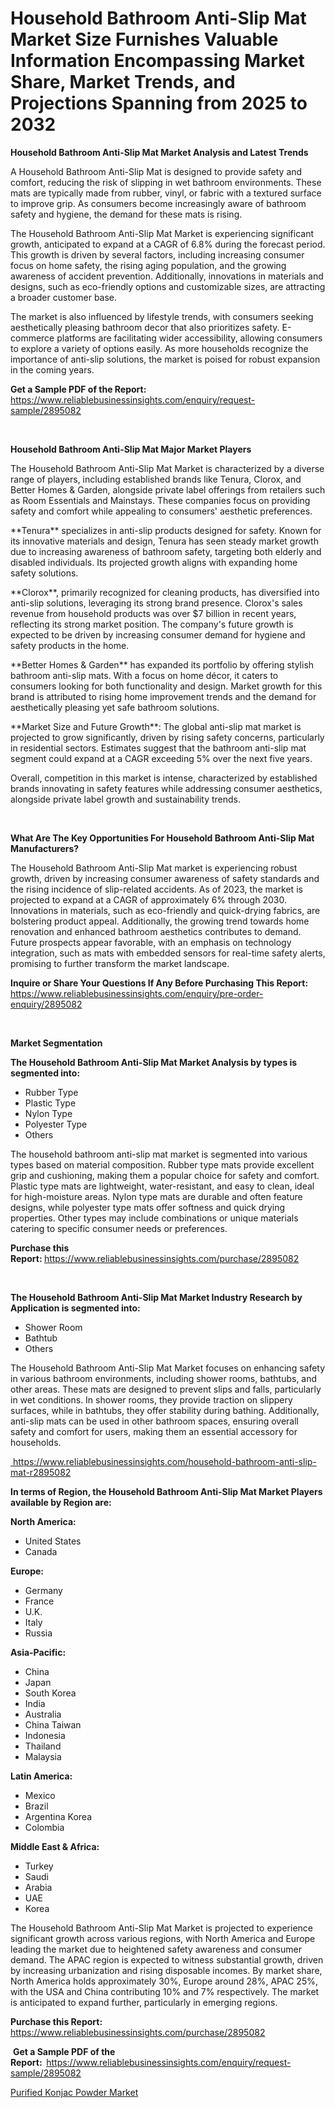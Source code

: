 <p><h1>Household Bathroom Anti-Slip Mat Market Size Furnishes Valuable Information Encompassing Market Share, Market Trends, and Projections Spanning from 2025 to 2032</h1></p><p><strong>Household Bathroom Anti-Slip Mat Market Analysis and Latest Trends</strong></p>
<p><p>A Household Bathroom Anti-Slip Mat is designed to provide safety and comfort, reducing the risk of slipping in wet bathroom environments. These mats are typically made from rubber, vinyl, or fabric with a textured surface to improve grip. As consumers become increasingly aware of bathroom safety and hygiene, the demand for these mats is rising.</p><p>The Household Bathroom Anti-Slip Mat Market is experiencing significant growth, anticipated to expand at a CAGR of 6.8% during the forecast period. This growth is driven by several factors, including increasing consumer focus on home safety, the rising aging population, and the growing awareness of accident prevention. Additionally, innovations in materials and designs, such as eco-friendly options and customizable sizes, are attracting a broader customer base. </p><p>The market is also influenced by lifestyle trends, with consumers seeking aesthetically pleasing bathroom decor that also prioritizes safety. E-commerce platforms are facilitating wider accessibility, allowing consumers to explore a variety of options easily. As more households recognize the importance of anti-slip solutions, the market is poised for robust expansion in the coming years.</p></p>
<p><strong>Get a Sample PDF of the Report:&nbsp;</strong> <a href="https://www.reliablebusinessinsights.com/enquiry/request-sample/2895082?utm_campaign=3093&utm_medium=2&utm_source=Github&utm_content=ia&utm_term=15032025&utm_id=household-bathroom-anti-slip-mat">https://www.reliablebusinessinsights.com/enquiry/request-sample/2895082</a></p>
<p>&nbsp;</p>
<p><strong>Household Bathroom Anti-Slip Mat Major Market Players</strong></p>
<p><p>The Household Bathroom Anti-Slip Mat Market is characterized by a diverse range of players, including established brands like Tenura, Clorox, and Better Homes & Garden, alongside private label offerings from retailers such as Room Essentials and Mainstays. These companies focus on providing safety and comfort while appealing to consumers' aesthetic preferences.</p><p>**Tenura** specializes in anti-slip products designed for safety. Known for its innovative materials and design, Tenura has seen steady market growth due to increasing awareness of bathroom safety, targeting both elderly and disabled individuals. Its projected growth aligns with expanding home safety solutions.</p><p>**Clorox**, primarily recognized for cleaning products, has diversified into anti-slip solutions, leveraging its strong brand presence. Clorox's sales revenue from household products was over $7 billion in recent years, reflecting its strong market position. The company's future growth is expected to be driven by increasing consumer demand for hygiene and safety products in the home.</p><p>**Better Homes & Garden** has expanded its portfolio by offering stylish bathroom anti-slip mats. With a focus on home décor, it caters to consumers looking for both functionality and design. Market growth for this brand is attributed to rising home improvement trends and the demand for aesthetically pleasing yet safe bathroom solutions.</p><p>**Market Size and Future Growth**: The global anti-slip mat market is projected to grow significantly, driven by rising safety concerns, particularly in residential sectors. Estimates suggest that the bathroom anti-slip mat segment could expand at a CAGR exceeding 5% over the next five years.</p><p>Overall, competition in this market is intense, characterized by established brands innovating in safety features while addressing consumer aesthetics, alongside private label growth and sustainability trends.</p></p>
<p>&nbsp;</p>
<p><strong>What Are The Key Opportunities For Household Bathroom Anti-Slip Mat Manufacturers?</strong></p>
<p><p>The Household Bathroom Anti-Slip Mat market is experiencing robust growth, driven by increasing consumer awareness of safety standards and the rising incidence of slip-related accidents. As of 2023, the market is projected to expand at a CAGR of approximately 6% through 2030. Innovations in materials, such as eco-friendly and quick-drying fabrics, are bolstering product appeal. Additionally, the growing trend towards home renovation and enhanced bathroom aesthetics contributes to demand. Future prospects appear favorable, with an emphasis on technology integration, such as mats with embedded sensors for real-time safety alerts, promising to further transform the market landscape.</p></p>
<p><strong>Inquire or Share Your Questions If Any Before Purchasing This Report:</strong> <a href="https://www.reliablebusinessinsights.com/enquiry/pre-order-enquiry/2895082?utm_campaign=3093&utm_medium=2&utm_source=Github&utm_content=ia&utm_term=15032025&utm_id=household-bathroom-anti-slip-mat">https://www.reliablebusinessinsights.com/enquiry/pre-order-enquiry/2895082</a></p>
<p>&nbsp;</p>
<p><strong>Market Segmentation</strong></p>
<p><strong>The Household Bathroom Anti-Slip Mat Market Analysis by types is segmented into:</strong></p>
<p><ul><li>Rubber Type</li><li>Plastic Type</li><li>Nylon Type</li><li>Polyester Type</li><li>Others</li></ul></p>
<p><p>The household bathroom anti-slip mat market is segmented into various types based on material composition. Rubber type mats provide excellent grip and cushioning, making them a popular choice for safety and comfort. Plastic type mats are lightweight, water-resistant, and easy to clean, ideal for high-moisture areas. Nylon type mats are durable and often feature designs, while polyester type mats offer softness and quick drying properties. Other types may include combinations or unique materials catering to specific consumer needs or preferences.</p></p>
<p><strong>Purchase this Report:&nbsp;</strong><a href="https://www.reliablebusinessinsights.com/purchase/2895082?utm_campaign=3093&utm_medium=2&utm_source=Github&utm_content=ia&utm_term=15032025&utm_id=household-bathroom-anti-slip-mat">https://www.reliablebusinessinsights.com/purchase/2895082</a></p>
<p>&nbsp;</p>
<p><strong>The Household Bathroom Anti-Slip Mat Market Industry Research by Application is segmented into:</strong></p>
<p><ul><li>Shower Room</li><li>Bathtub</li><li>Others</li></ul></p>
<p><p>The Household Bathroom Anti-Slip Mat Market focuses on enhancing safety in various bathroom environments, including shower rooms, bathtubs, and other areas. These mats are designed to prevent slips and falls, particularly in wet conditions. In shower rooms, they provide traction on slippery surfaces, while in bathtubs, they offer stability during bathing. Additionally, anti-slip mats can be used in other bathroom spaces, ensuring overall safety and comfort for users, making them an essential accessory for households.</p></p>
<p><a href="https://www.reliablebusinessinsights.com/household-bathroom-anti-slip-mat-r2895082?utm_campaign=3093&utm_medium=2&utm_source=Github&utm_content=ia&utm_term=15032025&utm_id=household-bathroom-anti-slip-mat">&nbsp;https://www.reliablebusinessinsights.com/household-bathroom-anti-slip-mat-r2895082</a></p>
<p><strong>In terms of Region, the Household Bathroom Anti-Slip Mat Market Players available by Region are:</strong></p>
<p>
    <p> <strong> North America: </strong>
        <ul>
            <li>United States</li>
            <li>Canada</li>
        </ul>
        </p> 
    <p> <strong> Europe: </strong>
        <ul>
            <li>Germany</li>
            <li>France</li>
            <li>U.K.</li>
            <li>Italy</li>
            <li>Russia</li>
        </ul>
        </p> 
    <p> <strong> Asia-Pacific: </strong>
        <ul>
            <li>China</li>
            <li>Japan</li>
            <li>South Korea</li>
            <li>India</li>
            <li>Australia</li>
            <li>China Taiwan</li>
            <li>Indonesia</li>
            <li>Thailand</li>
            <li>Malaysia</li>
        </ul>
        </p> 
    <p> <strong> Latin America: </strong>
        <ul>
            <li>Mexico</li>
            <li>Brazil</li>
            <li>Argentina Korea</li>
            <li>Colombia</li>
        </ul>
        </p> 
    <p> <strong> Middle East & Africa: </strong>
        <ul>
            <li>Turkey</li>
            <li>Saudi</li>
            <li>Arabia</li>
            <li>UAE</li>
            <li>Korea</li>
        </ul>
    </p>
    </p>
<p><p>The Household Bathroom Anti-Slip Mat Market is projected to experience significant growth across various regions, with North America and Europe leading the market due to heightened safety awareness and consumer demand. The APAC region is expected to witness substantial growth, driven by increasing urbanization and rising disposable incomes. By market share, North America holds approximately 30%, Europe around 28%, APAC 25%, with the USA and China contributing 10% and 7% respectively. The market is anticipated to expand further, particularly in emerging regions.</p></p>
<p><strong>Purchase this Report: </strong><a href="https://www.reliablebusinessinsights.com/purchase/2895082?utm_campaign=3093&utm_medium=2&utm_source=Github&utm_content=ia&utm_term=15032025&utm_id=household-bathroom-anti-slip-mat">https://www.reliablebusinessinsights.com/purchase/2895082</a></p>
<p>&nbsp;<strong>Get a Sample PDF of the Report:&nbsp;&nbsp;</strong><a href="https://www.reliablebusinessinsights.com/enquiry/request-sample/2895082?utm_campaign=3093&utm_medium=2&utm_source=Github&utm_content=ia&utm_term=15032025&utm_id=household-bathroom-anti-slip-mat">https://www.reliablebusinessinsights.com/enquiry/request-sample/2895082</a></p>
<p><strong></strong></p>
<p><p><a href="https://github.com/ivvrgibi/Market-Research-Report-List-1/blob/main/purified-konjac-powder-market.md?utm_campaign=3093&utm_medium=2&utm_source=Github&utm_content=ia&utm_term=15032025&utm_id=household-bathroom-anti-slip-mat">Purified Konjac Powder Market</a></p></p>